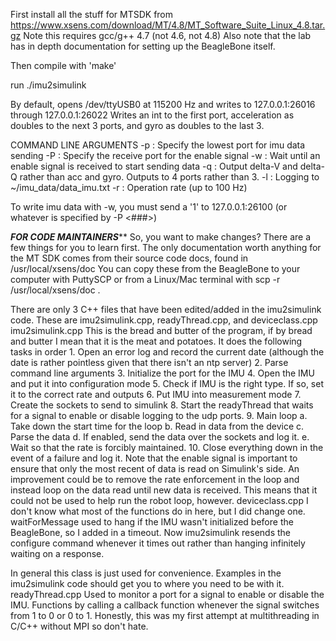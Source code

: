 First install all the stuff for MTSDK from https://www.xsens.com/download/MT/4.8/MT_Software_Suite_Linux_4.8.tar.gz
Note this requires gcc/g++ 4.7 (not 4.6, not 4.8)
Also note that the lab has in depth documentation for setting up the BeagleBone itself.

Then compile with 'make'

run ./imu2simulink 


By default, opens /dev/ttyUSB0 at 115200 Hz and writes to 127.0.0.1:26016 through 127.0.0.1:26022
Writes an int to the first port, acceleration as doubles to the next 3 ports, and gyro as doubles to the last 3.

COMMAND LINE ARGUMENTS
-p <port number>: Specify the lowest port for imu data sending
-P <port number>: Specify the receive port for the enable signal
-w              : Wait until an enable signal is received to start sending data
-q              : Output delta-V and delta-Q rather than acc and gyro. Outputs to 4 ports rather than 3.
-l              : Logging to ~/imu_data/data_imu.txt
-r <rate>       : Operation rate (up to 100 Hz)

To write imu data with -w, you must send a '1' to 127.0.0.1:26100 (or whatever is specified by -P <###>)


***********************FOR CODE MAINTAINERS*************************
So, you want to make changes? There are a few things for you to learn first.
The only documentation worth anything for the MT SDK comes from their source code docs, found in /usr/local/xsens/doc
You can copy these from the BeagleBone to your computer with PuttySCP or from a Linux/Mac terminal with scp -r /usr/local/xsens/doc .

There are only 3 C++ files that have been edited/added in the imu2simulink code. These are imu2simulink.cpp, readyThread.cpp, and deviceclass.cpp
imu2simulink.cpp 
  This is the bread and butter of the program, if by bread and butter I mean that it is the meat and potatoes.
  It does the following tasks in order
    1. Open an error log and record the current date (although the date is rather pointless given that there isn't an ntp server)
    2. Parse command line arguments 
    3. Initialize the port for the IMU
    4. Open the IMU and put it into configuration mode
    5. Check if IMU is the right type. If so, set it to the correct rate and outputs
    6. Put IMU into measurement mode
    7. Create the sockets to send to simulink
    8. Start the readyThread that waits for a signal to enable or disable logging to the udp ports. 
    9. Main loop
      a. Take down the start time for the loop
      b. Read in data from the device
      c. Parse the data
      d. If enabled, send the data over the sockets and log it.
      e. Wait so that the rate is forcibly maintained.
    10. Close everything down in the event of a failure and log it.
  Note that the enable signal is important to ensure that only the most recent of data is read on Simulink's side.
  An improvement could be to remove the rate enforcement in the loop and instead loop on the data read until new data is received. This means that it could not be used to help run the robot loop, however.
deviceclass.cpp
  I don't know what most of the functions do in here, but I did change one. waitForMessage used to hang if the IMU wasn't initialized before the BeagleBone, so I added in a timeout. Now imu2simulink resends the configure command whenever it times out rather than hanging infinitely waiting on a response.

  In general this class is just used for convenience. Examples in the imu2simulink code should get you to where you need to be with it.
readyThread.cpp
  Used to monitor a port for a signal to enable or disable the IMU. Functions by calling a callback function whenever the signal switches from 1 to 0 or 0 to 1. Honestly, this was my first attempt at multithreading in C/C++ without MPI so don't hate.

